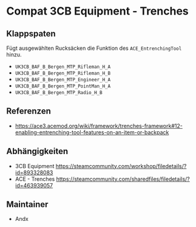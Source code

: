 # Compat 3CB Equipment - Trenches

## Klappspaten

Fügt ausgewählten Rucksäcken die Funktion des `ACE_EntrenchingTool` hinzu.

- `UK3CB_BAF_B_Bergen_MTP_Rifleman_H_A`
- `UK3CB_BAF_B_Bergen_MTP_Rifleman_H_B`
- `UK3CB_BAF_B_Bergen_MTP_Engineer_H_A`
- `UK3CB_BAF_B_Bergen_MTP_PointMan_H_A`
- `UK3CB_BAF_B_Bergen_MTP_Radio_H_B`

## Referenzen

- <https://ace3.acemod.org/wiki/framework/trenches-framework#12-enabling-entrenching-tool-features-on-an-item-or-backpack>

## Abhängigkeiten

- 3CB Equipment <https://steamcommunity.com/workshop/filedetails/?id=893328083>
- ACE - Trenches <https://steamcommunity.com/sharedfiles/filedetails/?id=463939057>

## Maintainer

- Andx
